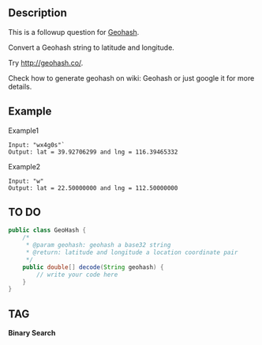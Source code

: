 ## Description
This is a followup question for [Geohash](https://github.com/weltond/DataStructure/tree/master/LintCode/Design/529%20Geohash).

Convert a Geohash string to latitude and longitude.

Try http://geohash.co/.

Check how to generate geohash on wiki: Geohash or just google it for more details.

## Example
Example1
```
Input: "wx4g0s"`
Output: lat = 39.92706299 and lng = 116.39465332
```

Example2
```
Input: "w"
Output: lat = 22.50000000 and lng = 112.50000000
```

## TO DO
```java
public class GeoHash {
    /*
     * @param geohash: geohash a base32 string
     * @return: latitude and longitude a location coordinate pair
     */
    public double[] decode(String geohash) {
        // write your code here
    }
}
```

## TAG
**Binary Search**